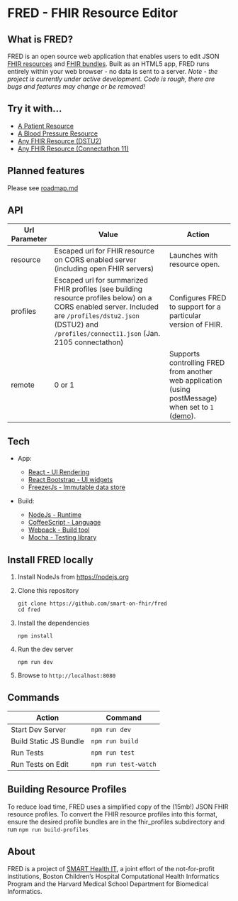 # FRED - FHIR Resource Editor

## What is FRED?
FRED is an open source web application that enables users to edit JSON [FHIR resources](https://www.hl7.org/fhir/resourcelist.html) and [FHIR bundles](https://www.hl7.org/fhir/bundle.html). Built as an HTML5 app, FRED runs entirely within your web browser - no data is sent to a server. *Note - the project is currently under active development. Code is rough, there are bugs and features may change or be removed!*

## Try it with...
- [A Patient Resource](http://docs.smarthealthit.org/fred/?resource=http%3A%2F%2Fdocs.smarthealthit.org%2Ffred%2Fsamples%2Flisa.json)
- [A Blood Pressure Resource](http://docs.smarthealthit.org/fred/?resource=http%3A%2F%2Fdocs.smarthealthit.org%2Ffred%2Fsamples%2Fbp.json)
- [Any FHIR Resource (DSTU2)](http://docs.smarthealthit.org/fred/)
- [Any FHIR Resource (Connectathon 11)](http://docs.smarthealthit.org/fred/?profiles=connect11.json)

## Planned features
Please see [roadmap.md](roadmap.md)

## API
| Url Parameter | Value | Action |
| ------------- | ----- | ------ |
| resource | Escaped url for FHIR resource on CORS enabled server (including open FHIR servers) | Launches with resource open. |
| profiles | Escaped url for summarized FHIR profiles (see building resource profiles below) on a CORS enabled server. Included are ```/profiles/dstu2.json``` (DSTU2) and ```/profiles/connect11.json``` (Jan. 2105 connectathon) | Configures FRED to support for a particular version of FHIR.|
| remote | 0 or 1 | Supports controlling FRED from another web application (using postMessage) when set to ```1``` ([demo](http://docs.smarthealthit.org/fred/messaging-demo.html)). |

## Tech
- App:
    - [React - UI Rendering](https://facebook.github.io/react/)
    - [React Bootstrap - UI widgets](https://react-bootstrap.github.io/)
    - [FreezerJs - Immutable data store](https://github.com/arqex/freezer)

- Build:
    - [NodeJs - Runtime](https://nodejs.org/)
    - [CoffeeScript - Language](http://coffeescript.org/)
    - [Webpack - Build tool](https://webpack.github.io/)
    - [Mocha - Testing library](https://mochajs.org/)

## Install FRED locally
1. Install NodeJs from https://nodejs.org

2. Clone this repository
    
    ```
    git clone https://github.com/smart-on-fhir/fred
    cd fred
    ```
    
3. Install the dependencies
    
    ```
    npm install
    ```
    
4. Run the dev server

    ```
    npm run dev
    ```
    
5. Browse to ```http://localhost:8080```

## Commands
| Action | Command |
| ------ | ------- |
| Start Dev Server | ```npm run dev``` |
| Build Static JS Bundle | ```npm run build``` |
| Run Tests | ```npm run test``` |
| Run Tests on Edit | ```npm run test-watch``` |

## Building Resource Profiles
To reduce load time, FRED uses a simplified copy of the (15mb!) JSON FHIR resource profiles. To convert the FHIR resource profiles into this format, ensure the desired profile bundles are in the fhir_profiles subdirectory and run ```npm run build-profiles```

## About
FRED is a project of [SMART Health IT](http://smarthealthit.org), a joint effort of the not-for-profit institutions, Boston Children’s Hospital Computational Health Informatics Program and the Harvard Medical School Department for Biomedical Informatics.
